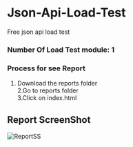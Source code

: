 # Json-Api-Load-Test
Free json api load test

### Number Of Load Test module: 1

### Process for see Report <br>
1. Download the reports folder <br>
2.Go to reports folder <br>
3.Click on index.html <br>

## Report ScreenShot <br>
![ReportSS](https://user-images.githubusercontent.com/38497405/111877770-0b8da580-89cf-11eb-87cb-bc98faa4da74.PNG)
